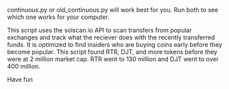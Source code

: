 continuous.py or old_continuous.py will work best for you. Run both to see which one works for your computer.

This script uses the solscan.io API to scan transfers from popular exchanges and track what the reciever does with the recently transferred funds. It is optimized to find insiders who are buying coins early before they become popular. This script found RTR, DJT, and more tokens before they were at 2 million market cap. RTR went to 130 million and DJT went to over 400 million.

Have fun
